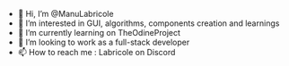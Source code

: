 - 👋 Hi, I’m @ManuLabricole
- 👀 I’m interested in GUI, algorithms, components creation and learnings
- 🌱 I’m currently learning on TheOdineProject
- 💞️ I’m looking to work as a full-stack developer
- 📫 How to reach me : Labricole on Discord

<!---
ManuLabricole/ManuLabricole is a ✨ special ✨ repository because its `README.md` (this file) appears on your GitHub profile.
You can click the Preview link to take a look at your changes.
--->

